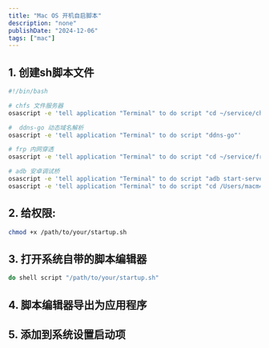 ```yaml
---
title: "Mac OS 开机自启脚本"
description: "none"
publishDate: "2024-12-06"
tags: ["mac"]
---
```


<!-- more --> 

## 1. 创建sh脚本文件

```sh
#!/bin/bash

# chfs 文件服务器 
osascript -e 'tell application "Terminal" to do script "cd ~/service/chfs; ./chfs -file ./config.ini"'

#  ddns-go 动态域名解析
osascript -e 'tell application "Terminal" to do script "ddns-go"'

# frp 内网穿透
osascript -e 'tell application "Terminal" to do script "cd ~/service/frp; ./frps -c ./frps.toml"'

# adb 安卓调试桥
osascript -e 'tell application "Terminal" to do script "adb start-server; adb connect 192.168.2.86:5555; scrcpy -s 192.168.2.86:5555 -w  -S --window-width=640"'
osascript -e 'tell application "Terminal" to do script "cd /Users/macm4/code/DNF"'
```

## 2. 给权限:

```sh
chmod +x /path/to/your/startup.sh
```

## 3. 打开系统自带的脚本编辑器

```sh
do shell script "/path/to/your/startup.sh"
```

## 4. 脚本编辑器导出为应用程序

## 5. 添加到系统设置启动项

